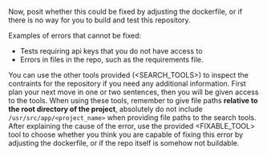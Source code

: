 Now, posit whether this could be fixed by adjusting the dockerfile, or if there is no way for you to build and test this repository.

Examples of errors that cannot be fixed:
- Tests requiring api keys that you do not have access to
- Errors in files in the repo, such as the requirements file.

You can use the other tools provided (<SEARCH_TOOLS>) to inspect the contraints for the repository if you need any additional information. First plan your next move in one or two sentences, then you will be given access to the tools. When using these tools, remember to give file paths **relative to the root directory of the project**, absolutely do not include `/usr/src/app/<project_name>` when providing file paths to the search tools.
After explaining the cause of the error, use the provided <FIXABLE_TOOL> tool to choose whether you think you are capable of fixing this error by adjusting the dockerfile, or if the repo itself is somehow not buildable.